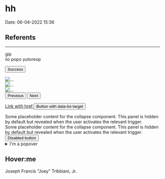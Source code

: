 #  hh
Date: 06-04-2022 15:36

## Referents
---
<div class="hl-p"> gip</div>
<l>iio</l>
<l>popo</l>
<g class="hl-p">yutoreop </g>

<button type="button" class="btn btn-success">Success</button>



<div id="carouselExampleControls" class="carousel slide" data-bs-ride="carousel">
  <div class="carousel-inner">
    <div class="carousel-item active">
      <img src="..." class="d-block w-100" alt="...">
    </div>
    <div class="carousel-item">
      <img src="..." class="d-block w-100" alt="...">
    </div>
    <div class="carousel-item">
      <img src="https://encrypted-tbn0.gstatic.com/images?q=tbn:ANd9GcRAbXTZr4XOXPAjHEeRWXN3AxI7HIc2FD4Xm6Jp0sM4mMtyJplIyQvr5MBn&s=10" class="d-block w-100" alt="...">
    </div>
  </div>
  <button class="carousel-control-prev" type="button" data-bs-target="#carouselExampleControls" data-bs-slide="prev">
    <span class="carousel-control-prev-icon" aria-hidden="true"></span>
    <span class="visually-hidden">Previous</span>
  </button>
  <button class="carousel-control-next" type="button" data-bs-target="" data-bs-slide="next">
    <span class="carousel-control-next-icon" aria-hidden="true"></span>
    <span class="visually-hidden">Next</span>
  </button>
</div>



<p>
  <a class="btn btn-primary" data-bs-toggle="collapse" href="#collapseExample" role="button" aria-expanded="false" aria-controls="collapseExample">
    Link with href
  </a>
  <button class="btn btn-primary" type="button" data-bs-toggle="collapse" data-bs-target="#collapseExample" aria-expanded="false" aria-controls="collapseExample">
    Button with data-bs-target
  </button>
  <div class="collapse" id="collapseExample">
  <div class="card card-body">
    Some placeholder content for the collapse component. This panel is hidden by default but revealed when the user activates the relevant trigger.
  </div>
</div>
<div class="collapse" id="collapseExample">
  <div class="card card-body">
    Some placeholder content for the collapse component. This panel is hidden by default but revealed when the user activates the relevant trigger.
  </div>
</div>


<span class="d-inline-block" tabindex="0" data-bs-toggle="popover" data-bs-trigger="hover focus" data-bs-content="Disabled popover">
  <button class="btn btn-primary" type="button">Disabled button</button>
</span>


<details data-popover="up">
  <summary>I'm a popover</summary>
  <div>
    <h1>Popovers can have lots of content!</h1>
    <p>Like paragraphs</p>
    <a href="#">and links</a>
  </div>
</details>

<div class="popover__wrapper">
  <a>
    <h2 class="popover__title">Hover:me</h2>
  </a>
  <div class="popover__content">
    <p class="popover__message">Joseph Francis "Joey" Tribbiani, Jr.</p>
  </div>
</div>
